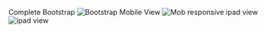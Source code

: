 Complete Bootstrap
![Bootstrap](https://github.com/user-attachments/assets/869898af-f419-4276-9390-75f11a742c4c)
Mobile View
![Mob responsive](https://github.com/user-attachments/assets/5705fe86-7ddc-46ea-8e74-5a28cd7b28b9)
ipad view
![ipad view](https://github.com/user-attachments/assets/cf3d9a30-a258-41e6-8d1f-5b1d6219ce29)
